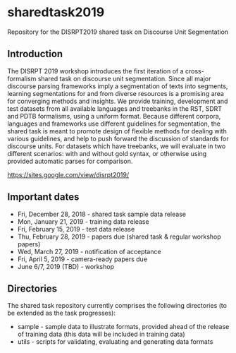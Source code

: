 # sharedtask2019

Repository for the DISRPT2019 shared task on Discourse Unit Segmentation

## Introduction

The DISRPT 2019 workshop introduces the first iteration of a cross-formalism shared task on discourse unit segmentation. Since all major discourse parsing frameworks imply a segmentation of texts into segments, learning segmentations for and from diverse resources is a promising area for converging methods and insights. We provide training, development and test datasets from all available languages and treebanks in the RST, SDRT and PDTB formalisms, using a uniform format. Because different corpora, languages and frameworks use different guidelines for segmentation, the shared task is meant to promote design of flexible methods for dealing with various guidelines, and help to push forward the discussion of standards for discourse units. For datasets which have treebanks, we will evaluate in two different scenarios: with and without gold syntax, or otherwise using provided automatic parses for comparison.

https://sites.google.com/view/disrpt2019/

## Important dates

  * Fri, December 28, 2018 - shared task sample data release
  * Mon, January 21, 2019 - training data release
  * Fri, February 15, 2019 - test data release
  * Thu, February 28, 2019 - papers due (shared task & regular workshop papers)
  * Wed, March 27, 2019 - notification of acceptance
  * Fri, April 5, 2019 - camera-ready papers due
  * June 6/7, 2019 (TBD) - workshop

## Directories

The shared task repository currently comprises the following directories (to be extended as the task progresses):

  * sample - sample data to illustrate formats, provided ahead of the release of training data (this data will be included in training data)
  * utils - scripts for validating, evaluating and generating data formats